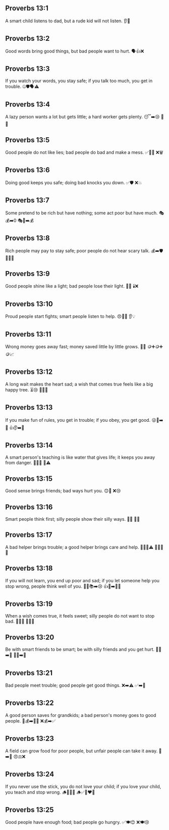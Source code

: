 ## Proverbs 13:1
A smart child listens to dad, but a rude kid will not listen. 👂👨
## Proverbs 13:2
Good words bring good things, but bad people want to hurt. 🗣️👍❌
## Proverbs 13:3
If you watch your words, you stay safe; if you talk too much, you get in trouble. 🤐🛡️🗣️⚠️
## Proverbs 13:4
A lazy person wants a lot but gets little; a hard worker gets plenty. 😴➡️😢 💪🍞
## Proverbs 13:5
Good people do not like lies; bad people do bad and make a mess. ✅🚫🤥 ❌🗑️
## Proverbs 13:6
Doing good keeps you safe; doing bad knocks you down. ✅🛡️ ❌💥
## Proverbs 13:7
Some pretend to be rich but have nothing; some act poor but have much. 🎭💰➡️0 🎭🧺➡️💰
## Proverbs 13:8
Rich people may pay to stay safe; poor people do not hear scary talk. 💰➡️🛡️ 🙂🚫😨
## Proverbs 13:9
Good people shine like a light; bad people lose their light. 🌟🙂 🕯️❌
## Proverbs 13:10
Proud people start fights; smart people listen to help. 😠🤜👊 👂💡
## Proverbs 13:11
Wrong money goes away fast; money saved little by little grows. 💸💨 🪙➕🪙➕🪙📈
## Proverbs 13:12
A long wait makes the heart sad; a wish that comes true feels like a big happy tree. ⏳😢 🎁🌳😊
## Proverbs 13:13
If you make fun of rules, you get in trouble; if you obey, you get good. 😜📏➡️🚫 👍👂➡️🎉
## Proverbs 13:14
A smart person's teaching is like water that gives life; it keeps you away from danger. 🧠📖💧 🚫⚠️
## Proverbs 13:15
Good sense brings friends; bad ways hurt you. 😊👫 ❌😢
## Proverbs 13:16
Smart people think first; silly people show their silly ways. 🤔✅ 🤪🙄
## Proverbs 13:17
A bad helper brings trouble; a good helper brings care and help. 🧑‍🦰❌⚠️ 🧑‍🦰✅💖
## Proverbs 13:18
If you will not learn, you end up poor and sad; if you let someone help you stop wrong, people think well of you. 🙅‍♂️📚➡️😢 👍🛑➡️🙂👏
## Proverbs 13:19
When a wish comes true, it feels sweet; silly people do not want to stop bad. 🎯🍬😊 🤪🚫🛑
## Proverbs 13:20
Be with smart friends to be smart; be with silly friends and you get hurt. 👫🧠➡️🧠 👫🤪➡️🤕
## Proverbs 13:21
Bad people meet trouble; good people get good things. ❌➡️⚠️ ✅➡️🎁
## Proverbs 13:22
A good person saves for grandkids; a bad person's money goes to good people. 🧓💰➡️👶👶 ❌💰➡️✅
## Proverbs 13:23
A field can grow food for poor people, but unfair people can take it away. 🌾➡️🍞 😠⚖️❌
## Proverbs 13:24
If you never use the stick, you do not love your child; if you love your child, you teach and stop wrong. 🪵🚫👶💔 🪵✅👶❤️📏
## Proverbs 13:25
Good people have enough food; bad people go hungry. ✅🍽️😊 ❌🍽️😢
